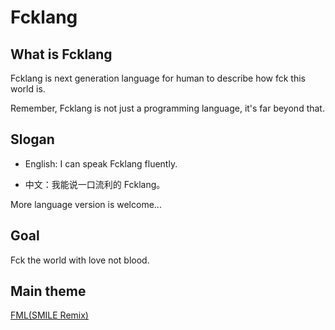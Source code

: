 # Fcklang

## What is Fcklang

Fcklang is next generation language for human to describe how fck this world is.

Remember, Fcklang is not just a programming language, it's far beyond that.

## Slogan

- English: I can speak Fcklang fluently.

- 中文：我能说一口流利的 Fcklang。

More language version is welcome...

## Goal

Fck the world with love not blood.

## Main theme

[FML(SMILE Remix)](https://music.163.com/#/song?id=411907313)
